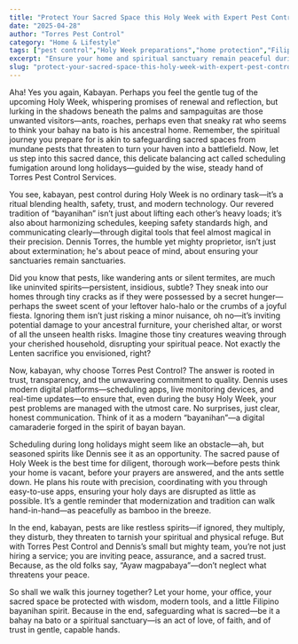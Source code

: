 ```yaml
---
title: "Protect Your Sacred Space this Holy Week with Expert Pest Control"
date: "2025-04-28"
author: "Torres Pest Control"
category: "Home & Lifestyle"
tags: ["pest control","Holy Week preparations","home protection","Filipino bayanihan","sacred space safety","modern pest management"]
excerpt: "Ensure your home and spiritual sanctuary remain peaceful during Holy Week by scheduling pest control with trusted experts who blend tradition, technology, and bayanihan spirit. Protect against pests that threaten your peace and heritage."
slug: "protect-your-sacred-space-this-holy-week-with-expert-pest-control"
---
```


Aha! Yes you again, Kabayan. Perhaps you feel the gentle tug of the upcoming Holy Week, whispering promises of renewal and reflection, but lurking in the shadows beneath the palms and sampaguitas are those unwanted visitors—ants, roaches, perhaps even that sneaky rat who seems to think your bahay na bato is his ancestral home. Remember, the spiritual journey you prepare for is akin to safeguarding sacred spaces from mundane pests that threaten to turn your haven into a battlefield. Now, let us step into this sacred dance, this delicate balancing act called scheduling fumigation around long holidays—guided by the wise, steady hand of Torres Pest Control Services.

You see, kabayan, pest control during Holy Week is no ordinary task—it’s a ritual blending health, safety, trust, and modern technology. Our revered tradition of “bayanihan” isn’t just about lifting each other’s heavy loads; it’s also about harmonizing schedules, keeping safety standards high, and communicating clearly—through digital tools that feel almost magical in their precision. Dennis Torres, the humble yet mighty proprietor, isn’t just about extermination; he's about peace of mind, about ensuring your sanctuaries remain sanctuaries.

Did you know that pests, like wandering ants or silent termites, are much like uninvited spirits—persistent, insidious, subtle? They sneak into our homes through tiny cracks as if they were possessed by a secret hunger—perhaps the sweet scent of your leftover halo-halo or the crumbs of a joyful fiesta. Ignoring them isn’t just risking a minor nuisance, oh no—it’s inviting potential damage to your ancestral furniture, your cherished altar, or worst of all the unseen health risks. Imagine those tiny creatures weaving through your cherished household, disrupting your spiritual peace. Not exactly the Lenten sacrifice you envisioned, right?

Now, kabayan, why choose Torres Pest Control? The answer is rooted in trust, transparency, and the unwavering commitment to quality. Dennis uses modern digital platforms—scheduling apps, live monitoring devices, and real-time updates—to ensure that, even during the busy Holy Week, your pest problems are managed with the utmost care. No surprises, just clear, honest communication. Think of it as a modern “bayanihan”—a digital camaraderie forged in the spirit of bayan bayan.

Scheduling during long holidays might seem like an obstacle—ah, but seasoned spirits like Dennis see it as an opportunity. The sacred pause of Holy Week is the best time for diligent, thorough work—before pests think your home is vacant, before your prayers are answered, and the ants settle down. He plans his route with precision, coordinating with you through easy-to-use apps, ensuring your holy days are disrupted as little as possible. It’s a gentle reminder that modernization and tradition can walk hand-in-hand—as peacefully as bamboo in the breeze.

In the end, kabayan, pests are like restless spirits—if ignored, they multiply, they disturb, they threaten to tarnish your spiritual and physical refuge. But with Torres Pest Control and Dennis’s small but mighty team, you’re not just hiring a service; you are inviting peace, assurance, and a sacred trust. Because, as the old folks say, “Ayaw magpabaya”—don’t neglect what threatens your peace.

So shall we walk this journey together? Let your home, your office, your sacred space be protected with wisdom, modern tools, and a little Filipino bayanihan spirit. Because in the end, safeguarding what is sacred—be it a bahay na bato or a spiritual sanctuary—is an act of love, of faith, and of trust in gentle, capable hands.